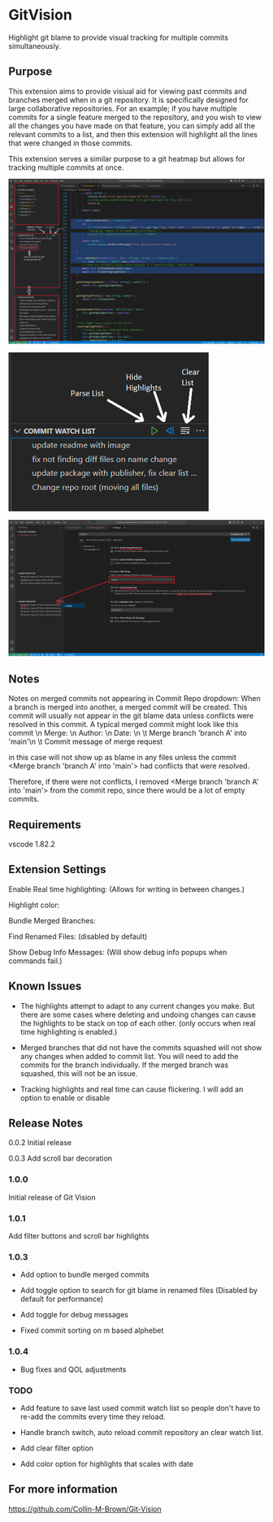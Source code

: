 # GitVision
Highlight git blame to provide visual tracking for multiple commits simultaneously. 
## Purpose
This extension aims to provide visiual aid for viewing past commits and branches merged when in a git repository. It is specifically designed for large collaborative repositories.
For an example; if you have multiple commits for a single feature merged to the repository, and you wish to view all the changes you have made on that feature, you can simply add all the relevant commits to a list, and then this extension will highlight all the lines that were changed in those commits.

This extension serves a similar purpose to a git heatmap but allows for tracking multiple commits at once.

![example image](images/gitvisionexample.png)

![button image](images/buttons.png)

![filter image](images/filterAndUpdates.png)

## Notes
Notes on merged commits not appearing in Commit Repo dropdown:
When a branch is merged into another, a merged commit will be created. This commit will usually not appear in the git blame data unless conflicts were resolved in this commit.
A typical merged commit might look like this
commit <Hash A>\n
Merge: <Hash B> <Hash C>\n
Author: <Name>\n
Date: <Date>\n
\t Merge branch 'branch A' into 'main'\n
\t Commit message of merge request

in this case <Hash A> will not show up as blame in any files unless the commit <Merge branch 'branch A' into 'main'>
had conflicts that were resolved.

Therefore, if there were not conflicts, I removed  <Merge branch 'branch A' into 'main'> from the commit repo, since there would be a lot of empty commits.


## Requirements

vscode 1.82.2

## Extension Settings

Enable Real time highlighting: (Allows for writing in between changes.)

Highlight color:

Bundle Merged Branches:

Find Renamed Files: (disabled by default)

Show Debug Info Messages: (Will show debug info popups when commands fail.)

## Known Issues

* The highlights attempt to adapt to any current changes you make. But there are some cases
    where deleting and undoing changes can cause the highlights to be stack on top of each other. (only occurs when real time highlighting is enabled.)

* Merged branches that did not have the commits squashed will not show any changes when added to commit list. You will need to add the commits for the branch individually. If the merged branch was squashed, this will not be an issue.

* Tracking highlights and real time can cause flickering. I will add an option to enable or disable
  
## Release Notes

0.0.2 Initial release

0.0.3 Add scroll bar decoration

### 1.0.0

Initial release of Git Vision

### 1.0.1

Add filter buttons and scroll bar highlights

### 1.0.3

* Add option to bundle merged commits

* Add toggle option to search for git blame in renamed files (Disabled by default for performance)

* Add toggle for debug messages

* Fixed commit sorting on m based alphebet

### 1.0.4

* Bug fixes and QOL adjustments

### TODO

* Add feature to save last used commit watch list so people don't have to re-add the commits every time they reload.

* Handle branch switch, auto reload commit repository an clear watch list.

* Add clear filter option

* Add color option for highlights that scales with date
## For more information

https://github.com/Collin-M-Brown/Git-Vision
